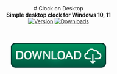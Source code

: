 <div align="center">
# Clock on Desktop
</div>
<div align=center><b>Simple desktop clock for Windows 10, 11</b><br></div>

<div align="center">
<a href="https://github.com/markovuser/Clock-on-Desktop/releases/latest"><img src="https://img.shields.io/github/v/release/markovuser/Clock-on-Desktop?style=for-the-badge&labelColor=3d3d3d&color=179962" alt="Version"></a>
<a href="https://github.com/markovuser/Clock-on-Desktop/releases/latest/download/Clock-on-Desktop-setup.exe"><img src="https://img.shields.io/github/downloads/markovuser/Clock-on-Desktop/total?style=for-the-badge&logo=github&color=blue" alt="Downloads"></a>

</div>
<br><br>

<div align="center">
  
[<img src="https://raw.githubusercontent.com/markovuser/Clock-on-Desktop/main/assets/download.png" width="250" alt="Download">](https://github.com/markovuser/Clock-on-Desktop/releases/latest/download/Clock-on-Desktop-setup.exe)

</div>

